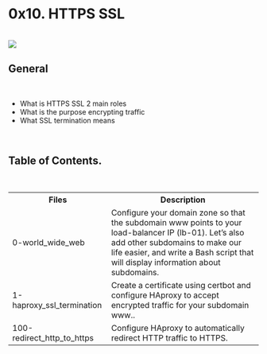 <h1>0x10. HTTPS SSL</h1>
<br>
<img src="https://s3.amazonaws.com/intranet-projects-files/holbertonschool-sysadmin_devops/276/FlhGPEK.png">
<br>
<h2>General</h2>
<br>
<ul>
<li>What is HTTPS SSL 2 main roles</li>
<li>What is the purpose encrypting traffic</li>
<li>What SSL termination means</li>
</ul>
<br>
<h2>Table of Contents.</h2>
<br>
<table>
<tr>
<th>Files</th>
<th>Description</th>
</tr>
<tr>
<td>0-world_wide_web</td>
<td>Configure your domain zone so that the subdomain www points to your load-balancer IP (lb-01). Let’s also add other subdomains to make our life easier, and write a Bash script that will display information about subdomains.</td>
</tr>
<tr>
<td>1-haproxy_ssl_termination</td>
<td>Create a certificate using certbot and configure HAproxy to accept encrypted traffic for your subdomain www..</td>
</tr>
<tr>
<td>100-redirect_http_to_https</td>
<td>Configure HAproxy to automatically redirect HTTP traffic to HTTPS.</td>
</tr>
</table>